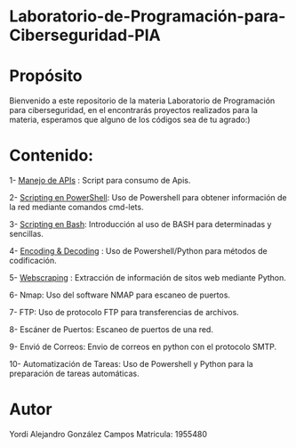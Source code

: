 # Laboratorio-de-Programación-para-Ciberseguridad-PIA
# Propósito
Bienvenido a este repositorio de la materia Laboratorio de Programación para ciberseguridad, en el encontrarás proyectos realizados para la materia, esperamos que alguno de los códigos sea de tu agrado:)
# Contenido:
1- [Manejo de APIs](https://github.com/alejandrogc17/Laboratorio-de-Programaci-n-para-Ciberseguridad-PIA/tree/main/Manej) : Script para consumo de Apis.

2- [Scripting en PowerShell](https://github.com/alejandrogc17/Laboratorio-de-Programaci-n-para-Ciberseguridad-PIA/tree/main/Scripting_en_Powershell): Uso de Powershell para obtener información de la red mediante comandos cmd-lets.

3- [Scripting en Bash](https://github.com/alejandrogc17/Laboratorio-de-Programaci-n-para-Ciberseguridad-PIA/tree/main/Scripting_en_BASH): Introducción al uso de BASH para determinadas y sencillas.

4- [Encoding & Decoding](https://github.com/alejandrogc17/Laboratorio-de-Programaci-n-para-Ciberseguridad-PIA/tree/main/Encoding_%26_Decoding) : Uso de Powershell/Python para métodos de codificación.

5- [Webscraping](https://github.com/alejandrogc17/Laboratorio-de-Programaci-n-para-Ciberseguridad-PIA/tree/main/Webscrapping) : Extracción de información de sitos web mediante Python.

6- Nmap: Uso del software NMAP para escaneo de puertos.

7- FTP: Uso de protocolo FTP para transferencias de archivos.

8- Escáner de Puertos: Escaneo de puertos de una red.

9- Envió de Correos: Envio de correos en python con el protocolo SMTP.

10- Automatización de Tareas: Uso de Powershell y Python para la preparación de tareas automáticas.

# Autor
Yordi Alejandro González Campos
Matricula: 1955480
